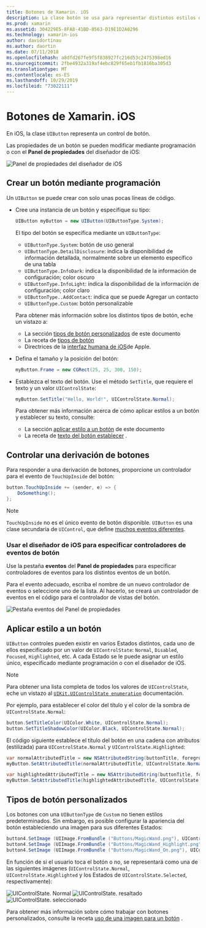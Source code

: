 ```yaml
---
title: Botones de Xamarin. iOS
description: La clase botón se usa para representar distintos estilos de botón en pantallas de iOS. En esta guía se presentan las diferentes opciones para trabajar con botones en iOS.
ms.prod: xamarin
ms.assetid: 304229E5-8FA8-41BD-8563-D19E1D2A0296
ms.technology: xamarin-ios
author: davidortinau
ms.author: daortin
ms.date: 07/11/2018
ms.openlocfilehash: a8dfd267fe9f5f838927fc216d53c2475398ed16
ms.sourcegitcommit: 2fbe4932a319af4ebc829f65eb1fb1816ba305d3
ms.translationtype: MT
ms.contentlocale: es-ES
ms.lasthandoff: 10/29/2019
ms.locfileid: "73022111"
---
```

# <a name="buttons-in-xamarinios"></a>Botones de Xamarin. iOS

En iOS, la clase `UIButton` representa un control de botón.

Las propiedades de un botón se pueden modificar mediante programación o con el **Panel de propiedades** del diseñador de iOS:

![Panel de propiedades del diseñador de iOS](buttons-images/properties.png "Panel de propiedades del diseñador de iOS")

## <a name="creating-a-button-programmatically"></a>Crear un botón mediante programación

Un `UIButton` se puede crear con solo unas pocas líneas de código.

- Cree una instancia de un botón y especifique su tipo:

  ```csharp
  UIButton myButton = new UIButton(UIButtonType.System);
  ```

  El tipo del botón se especifica mediante un `UIButtonType`:

  - `UIButtonType.System`: botón de uso general
  - `UIButtonType.DetailDisclosure`: indica la disponibilidad de información detallada, normalmente sobre un elemento específico de una tabla
  - `UIButtonType.InfoDark`: indica la disponibilidad de la información de configuración; color oscuro
  - `UIButtonType.InfoLight`: indica la disponibilidad de la información de configuración; color claro
  - `UIButtonType..AddContact`: indica que se puede Agregar un contacto
  - `UIButtonType.Custom`: botón personalizable

  Para obtener más información sobre los distintos tipos de botón, eche un vistazo a:
  
  - La sección [tipos de botón personalizados](#custom-button-types) de este documento
  - La receta de [tipos de botón](https://github.com/xamarin/recipes/tree/master/Recipes/ios/standard_controls/buttons/create_different_types_of_buttons)
  - Directrices de la [interfaz humana de iOS](https://developer.apple.com/design/human-interface-guidelines/ios/controls/buttons/)de Apple.

- Defina el tamaño y la posición del botón:

  ```csharp
  myButton.Frame = new CGRect(25, 25, 300, 150);
  ```

- Establezca el texto del botón. Use el método `SetTitle`, que requiere el texto y un valor `UIControlState`:

  ```csharp
  myButton.SetTitle("Hello, World!", UIControlState.Normal);
  ```

  Para obtener más información acerca de cómo aplicar estilos a un botón y establecer su texto, consulte:

  - La sección [aplicar estilo a un botón](#styling-a-button) de este documento
  - La receta de [texto del botón establecer](https://github.com/xamarin/recipes/tree/master/Recipes/ios/standard_controls/buttons/set_button_text) .

## <a name="handling-a-button-tap"></a>Controlar una derivación de botones

Para responder a una derivación de botones, proporcione un controlador para el evento de `TouchUpInside` del botón:

```csharp
button.TouchUpInside += (sender, e) => {
    DoSomething();
};
```

> [!NOTE]
> `TouchUpInside` no es el único evento de botón disponible. `UIButton` es una clase secundaria de `UIControl`, que define [muchos eventos diferentes](xref:UIKit.UIControlEvent).

### <a name="using-the-ios-designer-to-specify-button-event-handlers"></a>Usar el diseñador de iOS para especificar controladores de eventos de botón

Use la pestaña **eventos** del **Panel de propiedades** para especificar controladores de eventos para los distintos eventos de un botón.

Para el evento adecuado, escriba el nombre de un nuevo controlador de eventos o seleccione uno de la lista. Al hacerlo, se creará un controlador de eventos en el código para el controlador de vistas del botón.

![Pestaña eventos del Panel de propiedades](buttons-images/image1.png "Pestaña eventos del Panel de propiedades")

## <a name="styling-a-button"></a>Aplicar estilo a un botón

`UIButton` controles pueden existir en varios Estados distintos, cada uno de ellos especificado por un valor de `UIControlState`: `Normal`, `Disabled`, `Focused`, `Highlighted`, etc. A cada Estado se le puede asignar un estilo único, especificado mediante programación o con el diseñador de iOS.

> [!NOTE]
> Para obtener una lista completa de todos los valores de `UIControlState`, eche un vistazo al [`UIKit.UIControlState enumeration`](xref:UIKit.UIControlState)
> documentación.

Por ejemplo, para establecer el color del título y el color de la sombra de `UIControlState.Normal`:

```csharp
button.SetTitleColor(UIColor.White, UIControlState.Normal);
button.SetTitleShadowColor(UIColor.Black, UIControlState.Normal);
```

El código siguiente establece el título del botón en una cadena con atributos (estilizada) para `UIControlState.Normal` y `UIControlState.Highlighted`:

```csharp
var normalAttributedTitle = new NSAttributedString(buttonTitle, foregroundColor: UIColor.Blue, strikethroughStyle: NSUnderlineStyle.Single);
myButton.SetAttributedTitle(normalAttributedTitle, UIControlState.Normal);

var highlightedAttributedTitle = new NSAttributedString(buttonTitle, foregroundColor: UIColor.Green, strikethroughStyle: NSUnderlineStyle.Thick);
myButton.SetAttributedTitle(highlightedAttributedTitle, UIControlState.Highlighted);
```

## <a name="custom-button-types"></a>Tipos de botón personalizados

Los botones con una `UIButtonType` de `Custom` no tienen estilos predeterminados. Sin embargo, es posible configurar la apariencia del botón estableciendo una imagen para sus diferentes Estados:

```csharp
button4.SetImage (UIImage.FromBundle ("Buttons/MagicWand.png"), UIControlState.Normal);
button4.SetImage (UIImage.FromBundle ("Buttons/MagicWand_Highlight.png"), UIControlState.Highlighted);
button4.SetImage (UIImage.FromBundle ("Buttons/MagicWand_On.png"), UIControlState.Selected);
```

En función de si el usuario toca el botón o no, se representará como una de las siguientes imágenes (`UIControlState.Normal`, `UIControlState.Highlighted` y los Estados de `UIControlState.Selected`, respectivamente):

![UIControlState. Normal](buttons-images/image22.png "UIControlState. normal")
![UIControlState. resaltado](buttons-images/image23.png "UIControlState. resaltado")
![UIControlState. seleccionado](buttons-images/image24.png "UIControlState. seleccionado")

Para obtener más información sobre cómo trabajar con botones personalizados, consulte la receta [uso de una imagen para un botón](https://github.com/xamarin/recipes/tree/master/Recipes/ios/standard_controls/buttons/use_an_image_for_a_button) .
